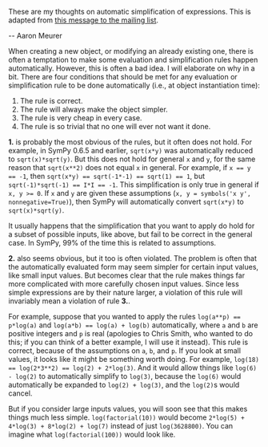 These are my thoughts on automatic simplification of expressions.  This is adapted from [this message to the mailing list](http://groups.google.com/group/sympy/msg/76e8d488d3c32736?pli=1).  

-- Aaron Meurer

When creating a new object, or modifying an already existing one, there is often a temptation to make some evaluation and simplification rules happen automatically.  However, this is often a bad idea.  I will elaborate on why in a bit.  There are four conditions that should be met for any evaluation or simplification rule to be done automatically (i.e., at object instantiation time):

1. The rule is correct.
2. The rule will always make the object simpler. 
3. The rule is very cheap in every case. 
4. The rule is so trivial that no one will ever not want it done. 

**1.** is probably the most obvious of the rules, but it often does not hold.  For example, in SymPy 0.6.5 and earlier, `sqrt(x*y)` was automatically reduced to `sqrt(x)*sqrt(y)`.  But this does not hold for general `x` and `y`, for the same reason that `sqrt(x**2)` does not equal `x` in general.  For example, if `x == y == -1`, then `sqrt(x*y) == sqrt(-1*-1) == sqrt(1) == 1`, but `sqrt(-1)*sqrt(-1) == I*I == -1`. This simplification is only true in general if `x, y >= 0`.  If `x` and `y` are given these assumptions (`x, y = symbols('x y', nonnegative=True)`), then SymPy will automatically convert `sqrt(x*y)` to `sqrt(x)*sqrt(y)`.

It usually happens that the simplification that you want to apply do hold for a subset of possible inputs, like above, but fail to be correct in the general case.  In SymPy, 99% of the time this is related to assumptions.

**2.** also seems obvious, but it too is often violated.  The problem is often that the automatically evaluated form may seem simpler for certain input values, like small input values.  But becomes clear that the rule makes things far more complicated with more carefully chosen input values.  Since less simple expressions are by their nature larger, a violation of this rule will invariably mean a violation of rule **3.**.

For example, suppose that you wanted to apply the rules `log(a**p) == p*log(a)` and `log(a*b) == log(a) + log(b)` automatically, where `a` and `b` are positive integers and `p` is real (apologies to Chris Smith, who wanted to do this; if you can think of a better example, I will use it instead).  This rule is correct, because of the assumptions on `a`, `b`, and `p`.  If you look at small values, it looks like it might be something worth doing.  For example, `log(18) == log(2*3**2) == log(2) + 2*log(3)`.  And it would allow things like `log(6) - log(2)` to automatically simplify to `log(3)`, because the `log(6)` would automatically be expanded to `log(2) + log(3)`, and the `log(2)`s would cancel.  

But if you consider large inputs values, you will soon see that this makes things much less simple.  `log(factorial(10))` would become `2*log(5) + 4*log(3) + 8*log(2) + log(7)` instead of just `log(3628800)`.  You can imagine what `log(factorial(100))` would look like.  